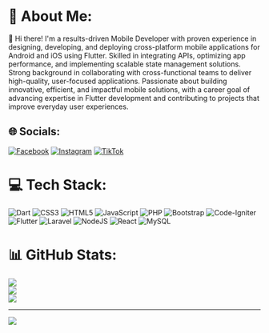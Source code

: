 # 💫 About Me:
👋 Hi there! I'm a results-driven Mobile Developer with proven experience in designing, developing, and deploying cross-platform mobile applications for Android and iOS using Flutter. Skilled in integrating APIs, optimizing app performance, and implementing scalable state management solutions. Strong background in collaborating with cross-functional teams to deliver high-quality, user-focused applications. Passionate about building innovative, efficient, and impactful mobile solutions, with a career goal of advancing expertise in Flutter development and contributing to projects that improve everyday user experiences.


## 🌐 Socials:
[![Facebook](https://img.shields.io/badge/Facebook-%231877F2.svg?logo=Facebook&logoColor=white)](https://facebook.com/https://www.facebook.com/japhetsteve17) [![Instagram](https://img.shields.io/badge/Instagram-%23E4405F.svg?logo=Instagram&logoColor=white)](https://instagram.com/https://www.instagram.com/its_japhetsteven/t) [![TikTok](https://img.shields.io/badge/TikTok-%23000000.svg?logo=TikTok&logoColor=white)](https://tiktok.com/@https://www.tiktok.com/@sterben.coffin) 

# 💻 Tech Stack:
![Dart](https://img.shields.io/badge/dart-%230175C2.svg?style=for-the-badge&logo=dart&logoColor=white) ![CSS3](https://img.shields.io/badge/css3-%231572B6.svg?style=for-the-badge&logo=css3&logoColor=white) ![HTML5](https://img.shields.io/badge/html5-%23E34F26.svg?style=for-the-badge&logo=html5&logoColor=white) ![JavaScript](https://img.shields.io/badge/javascript-%23323330.svg?style=for-the-badge&logo=javascript&logoColor=%23F7DF1E) ![PHP](https://img.shields.io/badge/php-%23777BB4.svg?style=for-the-badge&logo=php&logoColor=white) ![Bootstrap](https://img.shields.io/badge/bootstrap-%238511FA.svg?style=for-the-badge&logo=bootstrap&logoColor=white) ![Code-Igniter](https://img.shields.io/badge/CodeIgniter-%23EF4223.svg?style=for-the-badge&logo=codeIgniter&logoColor=white) ![Flutter](https://img.shields.io/badge/Flutter-%2302569B.svg?style=for-the-badge&logo=Flutter&logoColor=white) ![Laravel](https://img.shields.io/badge/laravel-%23FF2D20.svg?style=for-the-badge&logo=laravel&logoColor=white) ![NodeJS](https://img.shields.io/badge/node.js-6DA55F?style=for-the-badge&logo=node.js&logoColor=white) ![React](https://img.shields.io/badge/react-%2320232a.svg?style=for-the-badge&logo=react&logoColor=%2361DAFB) ![MySQL](https://img.shields.io/badge/mysql-4479A1.svg?style=for-the-badge&logo=mysql&logoColor=white)
# 📊 GitHub Stats:
![](https://github-readme-stats.vercel.app/api?username=sterben0716&theme=dark&hide_border=false&include_all_commits=false&count_private=true)<br/>
![](https://github-readme-streak-stats.herokuapp.com/?user=sterben0716&theme=dark&hide_border=false)<br/>
![](https://github-readme-stats.vercel.app/api/top-langs/?username=sterben0716&theme=dark&hide_border=false&include_all_commits=false&count_private=true&layout=compact)

---
[![](https://visitcount.itsvg.in/api?id=sterben0716&icon=0&color=0)](https://visitcount.itsvg.in)

<!-- Proudly created with GPRM ( https://gprm.itsvg.in ) -->
